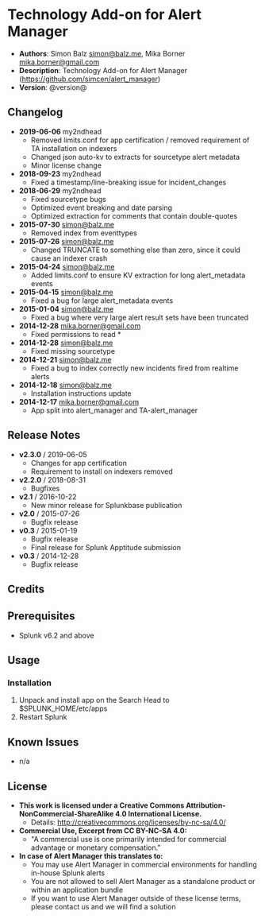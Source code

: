 # Technology Add-on for Alert Manager
- **Authors**:      Simon Balz <simon@balz.me>, Mika Borner <mika.borner@gmail.com>
- **Description**:  Technology Add-on for Alert Manager (https://github.com/simcen/alert_manager)
- **Version**:      @version@

## Changelog
- **2019-06-06** my2ndhead
  - Removed limits.conf for app certification / removed requirement of TA installation on indexers
  - Changed json auto-kv to extracts for sourcetype alert metadata
  - Minor license change
- **2018-09-23** my2ndhead
  - Fixed a timestamp/line-breaking issue for incident_changes
- **2018-06-29** my2ndhead
  - Fixed sourcetype bugs
  - Optimized event breaking and date parsing
  - Optimized extraction for comments that contain double-quotes
- **2015-07-30** simon@balz.me
  - Removed index from eventtypes
- **2015-07-26** simon@balz.me
  - Changed TRUNCATE to something else than zero, since it could cause an indexer crash
- **2015-04-24** simon@balz.me
  - Added limits.conf to ensure KV extraction for long alert_metadata events
- **2015-04-15** simon@balz.me
  - Fixed a bug for large alert_metadata events
- **2015-01-04** simon@balz.me
	- Fixed a bug where very large alert result sets have been truncated
- **2014-12-28** mika.borner@gmail.com
	- Fixed permissions to read *
- **2014-12-28** simon@balz.me
	- Fixed missing sourcetype
- **2014-12-21** simon@balz.me
	- Fixed a bug to index correctly new incidents fired from realtime alerts
- **2014-12-18** simon@balz.me
	- Installation instructions update
- **2014-12-17** mika.borner@gmail.com
	- App split into alert_manager and TA-alert_manager

## Release Notes
- **v2.3.0**    / 2019-06-05
  - Changes for app certification
  - Requirement to install on indexers removed
- **v2.2.0**    / 2018-08-31
  - Bugfixes
- **v2.1**    /   2016-10-22
  - New minor release for Splunkbase publication
- **v2.0**    /   2015-07-26
  - Bugfix release
- **v0.3**    /   2015-01-19
  - Bugfix release
  - Final release for Splunk Apptitude submission
- **v0.3**    /   2014-12-28
	- Bugfix release

## Credits

## Prerequisites
- Splunk v6.2 and above

## Usage

### Installation
1. Unpack and install app on the Search Head to $SPLUNK_HOME/etc/apps
2. Restart Splunk

## Known Issues
- n/a

## License
- **This work is licensed under a Creative Commons Attribution-NonCommercial-ShareAlike 4.0 International License.**
  - Details: <http://creativecommons.org/licenses/by-nc-sa/4.0/>
- **Commercial Use, Excerpt from CC BY-NC-SA 4.0:**
  - "A commercial use is one primarily intended for commercial advantage or monetary compensation."
- **In case of Alert Manager this translates to:**
  - You may use Alert Manager in commercial environments for handling in-house Splunk alerts
  - You are not allowed to sell Alert Manager as a standalone product or within an application bundle
  - If you want to use Alert Manager outside of these license terms, please contact us and we will find a solution
